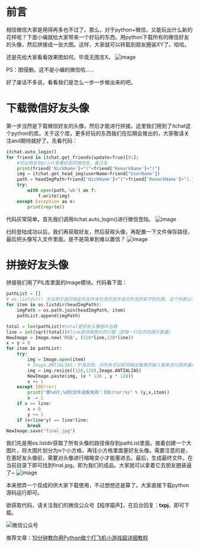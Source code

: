 # 前言
相信微信大家是用得再多也不过了。那么，对于python+微信，又能玩出什么新的花样呢？下面小编就给大家带来一个好玩的东西。用python下载所有的微信好友的头像，然后拼接成一张大图。这样，大家就可以转载到朋友圈装XY了。哈哈。

还是先给大家看看效果图如何。毕竟无图言X。
![image](http://upload-images.jianshu.io/upload_images/10386940-2dadd13055d66579.jpg?imageMogr2/auto-orient/strip%7CimageView2/2/w/1240)

PS：图侵删。这不是小编的微信哈……

好了废话不多说，看看我们是怎么一步一步做出来的吧。

# 下载微信好友头像

第一步当然是下载微信好友的头像，然后才能进行拼接。这里我们用到了itchat这个python的库。关于这个库，更多好玩的东西我们在后期会推出的，大家敬请关注and期待就好了。先看代码：

```python
itchat.auto_login()
for friend in itchat.get_friends(update=True)[0:]:
    #可以用此句print查看好友的微信名、备注名
    print(friend['NickName']+"("+friend['RemarkName']+")")
    img = itchat.get_head_img(userName=friend["UserName"])
    path = headImgPath+friend['NickName']+"("+friend['RemarkName']+").jpg"
    try:
        with open(path,'wb') as f:
            f.write(img)
    except Exception as e:
        print(repr(e))
```
代码灰常简单。首先我们调用itchat.auto_login()进行微信登陆。
![image](http://upload-images.jianshu.io/upload_images/10386940-dc2d8fab95153402.jpg?imageMogr2/auto-orient/strip%7CimageView2/2/w/1240)

扫码登陆成功以后，我们再获取好友，然后获取头像，再配置一下文件保存路径，最后把头像写入文件里面。是不是简单到难以置信？
![image](http://upload-images.jianshu.io/upload_images/10386940-082478c376739adc.jpg?imageMogr2/auto-orient/strip%7CimageView2/2/w/1240)

# 拼接好友头像

拼接我们用了PIL库里面的Image模块。代码看下面：
```python
pathList = []
# os.listdir() 方法用于返回指定的文件夹包含的文件或文件夹的名字的列表。这个列表以字母顺序。 它不包括 '.' 和'..' 即使它在文件夹中。
for item in os.listdir(headImgPath):
    imgPath = os.path.join(headImgPath, item)
    pathList.append(imgPath)

total = len(pathList)#total是好友头像图片总数
line = int(sqrt(total))#line是拼接图片的行数（即每一行包含的图片数量）
NewImage = Image.new('RGB', (128*line,128*line))
x = y = 0
for item in pathList:
    try:
        img = Image.open(item)
        # Image.ANTIALIAS：平滑滤波。对所有可以影响输出像素的输入像素进行高质量的重采样滤波，以计算输出像素值。
        img = img.resize((128,128),Image.ANTIALIAS)
        NewImage.paste(img, (x * 128 , y * 128))
        x += 1
    except IOError:
        print("第%d行,%d列文件读取失败！IOError:%s" % (y,x,item))
        x -= 1
    if x == line:
        x = 0
        y += 1
    if (x+line*y) == line*line:
        break
NewImage.save("final.jpg")
```
我们先是用os.listdir获取了所有头像的路径保存到pathList里面。接着创建一个大图片，将大图片划分为n个小方格，再往小方格里面塞好友头像。需要注意的是，在塞好友头像前，需要对头像进行缩略变小才能塞进去。最后，生成最终文件。在当前目录下即可找到final.jpg。即为我们的成品。大家就可以拿着它去朋友圈装逼了~
![image](http://upload-images.jianshu.io/upload_images/10386940-82b895408a28e32a.jpg?imageMogr2/auto-orient/strip%7CimageView2/2/w/1240)

本来想弄一个现成的供大家下载使用，不过想想还是算了。大家直接下载python源码运行即可。

欲获取代码，请关注我们的微信公众号【程序猿声】，在后台回复：**txpj**。即可下载。

![微信公众号](http://upload-images.jianshu.io/upload_images/10386940-546ac15b9d7add56.jpg?imageMogr2/auto-orient/strip%7CimageView2/2/w/1240)

推荐文章：[10分钟教你用Python做个打飞机小游戏超详细教程](https://www.jianshu.com/p/3bdea5b64269)